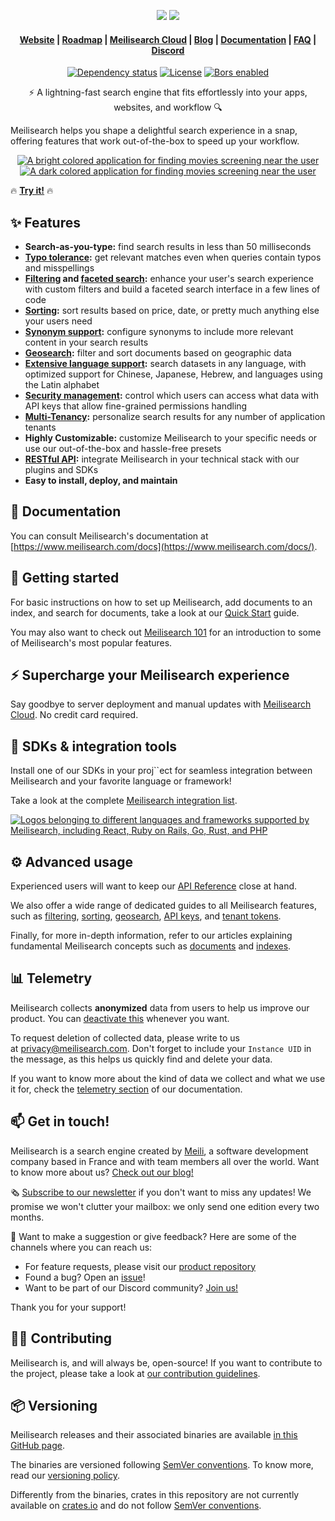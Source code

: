 <p align="center">
  <img src="assets/meilisearch-logo-light.svg?sanitize=true#gh-light-mode-only">
  <img src="assets/meilisearch-logo-dark.svg?sanitize=true#gh-dark-mode-only">
</p>

<h4 align="center">
  <a href="https://www.meilisearch.com">Website</a> |
  <a href="https://roadmap.meilisearch.com/tabs/1-under-consideration">Roadmap</a> |
  <a href="https://www.meilisearch.com/pricing?utm_campaign=oss&utm_source=engine&utm_medium=meilisearch">Meilisearch Cloud</a> |
  <a href="https://blog.meilisearch.com">Blog</a> |
  <a href="https://www.meilisearch.com/docs">Documentation</a> |
  <a href="https://www.meilisearch.com/docs/faq">FAQ</a> |
  <a href="https://discord.meilisearch.com">Discord</a>
</h4>

<p align="center">
  <a href="https://deps.rs/repo/github/meilisearch/meilisearch"><img src="https://deps.rs/repo/github/meilisearch/meilisearch/status.svg" alt="Dependency status"></a>
  <a href="https://github.com/meilisearch/meilisearch/blob/main/LICENSE"><img src="https://img.shields.io/badge/license-MIT-informational" alt="License"></a>
  <a href="https://ms-bors.herokuapp.com/repositories/52"><img src="https://bors.tech/images/badge_small.svg" alt="Bors enabled"></a>
</p>

<p align="center">⚡ A lightning-fast search engine that fits effortlessly into your apps, websites, and workflow 🔍</p>

Meilisearch helps you shape a delightful search experience in a snap, offering features that work out-of-the-box to speed up your workflow.

<p align="center" name="demo">
  <a href="https://where2watch.meilisearch.com/#gh-light-mode-only" target="_blank">
    <img src="assets/demo-light.gif#gh-light-mode-only" alt="A bright colored application for finding movies screening near the user">
  </a>
  <a href="https://where2watch.meilisearch.com/#gh-dark-mode-only" target="_blank">
    <img src="assets/demo-dark.gif#gh-dark-mode-only" alt="A dark colored application for finding movies screening near the user">
  </a>
</p>

🔥 [**Try it!**](https://where2watch.meilisearch.com/) 🔥

## ✨ Features

- **Search-as-you-type:** find search results in less than 50 milliseconds
- **[Typo tolerance](https://www.meilisearch.com/docs/learn/getting_started/customizing_relevancy#typo-tolerance):** get relevant matches even when queries contain typos and misspellings
- **[Filtering](https://www.meilisearch.com/docs/learn/advanced/filtering) and [faceted search](https://www.meilisearch.com/docs/learn/advanced/faceted_search):** enhance your user's search experience with custom filters and build a faceted search interface in a few lines of code
- **[Sorting](https://www.meilisearch.com/docs/learn/advanced/sorting):** sort results based on price, date, or pretty much anything else your users need
- **[Synonym support](https://www.meilisearch.com/docs/learn/getting_started/customizing_relevancy#synonyms):** configure synonyms to include more relevant content in your search results
- **[Geosearch](https://www.meilisearch.com/docs/learn/advanced/geosearch):** filter and sort documents based on geographic data
- **[Extensive language support](https://www.meilisearch.com/docs/learn/what_is_meilisearch/language):** search datasets in any language, with optimized support for Chinese, Japanese, Hebrew, and languages using the Latin alphabet
- **[Security management](https://www.meilisearch.com/docs/learn/security/master_api_keys):** control which users can access what data with API keys that allow fine-grained permissions handling
- **[Multi-Tenancy](https://www.meilisearch.com/docs/learn/security/tenant_tokens):** personalize search results for any number of application tenants
- **Highly Customizable:** customize Meilisearch to your specific needs or use our out-of-the-box and hassle-free presets
- **[RESTful API](https://www.meilisearch.com/docs/reference/api/overview):** integrate Meilisearch in your technical stack with our plugins and SDKs
- **Easy to install, deploy, and maintain**

## 📖 Documentation

You can consult Meilisearch's documentation at [https://www.meilisearch.com/docs](https://www.meilisearch.com/docs/).

## 🚀 Getting started

For basic instructions on how to set up Meilisearch, add documents to an index, and search for documents, take a look at our [Quick Start](https://www.meilisearch.com/docs/learn/getting_started/quick_start) guide.

You may also want to check out [Meilisearch 101](https://www.meilisearch.com/docs/learn/getting_started/filtering_and_sorting) for an introduction to some of Meilisearch's most popular features.

## ⚡ Supercharge your Meilisearch experience

Say goodbye to server deployment and manual updates with [Meilisearch Cloud](https://www.meilisearch.com/pricing?utm_campaign=oss&utm_source=engine&utm_medium=meilisearch). No credit card required.

## 🧰 SDKs & integration tools

Install one of our SDKs in your proj``ect for seamless integration between Meilisearch and your favorite language or framework!

Take a look at the complete [Meilisearch integration list](https://www.meilisearch.com/docs/learn/what_is_meilisearch/sdks).

[![Logos belonging to different languages and frameworks supported by Meilisearch, including React, Ruby on Rails, Go, Rust, and PHP](assets/integrations.png)](https://www.meilisearch.com/docs/learn/what_is_meilisearch/sdks)

## ⚙️ Advanced usage

Experienced users will want to keep our [API Reference](https://www.meilisearch.com/docs/reference/api/overview) close at hand.

We also offer a wide range of dedicated guides to all Meilisearch features, such as [filtering](https://www.meilisearch.com/docs/learn/advanced/filtering), [sorting](https://www.meilisearch.com/docs/learn/advanced/sorting), [geosearch](https://www.meilisearch.com/docs/learn/advanced/geosearch), [API keys](https://www.meilisearch.com/docs/learn/security/master_api_keys), and [tenant tokens](https://www.meilisearch.com/docs/learn/security/tenant_tokens).

Finally, for more in-depth information, refer to our articles explaining fundamental Meilisearch concepts such as [documents](https://www.meilisearch.com/docs/learn/core_concepts/documents) and [indexes](https://www.meilisearch.com/docs/learn/core_concepts/indexes).

## 📊 Telemetry

Meilisearch collects **anonymized** data from users to help us improve our product. You can [deactivate this](https://www.meilisearch.com/docs/learn/what_is_meilisearch/telemetry#how-to-disable-data-collection) whenever you want.

To request deletion of collected data, please write to us at [privacy@meilisearch.com](mailto:privacy@meilisearch.com). Don't forget to include your `Instance UID` in the message, as this helps us quickly find and delete your data.

If you want to know more about the kind of data we collect and what we use it for, check the [telemetry section](https://www.meilisearch.com/docs/learn/what_is_meilisearch/telemetry) of our documentation.

## 📫 Get in touch!

Meilisearch is a search engine created by [Meili](https://www.welcometothejungle.com/en/companies/meilisearch), a software development company based in France and with team members all over the world. Want to know more about us? [Check out our blog!](https://blog.meilisearch.com/)

🗞 [Subscribe to our newsletter](https://meilisearch.us2.list-manage.com/subscribe?u=27870f7b71c908a8b359599fb&id=79582d828e) if you don't want to miss any updates! We promise we won't clutter your mailbox: we only send one edition every two months.

💌 Want to make a suggestion or give feedback? Here are some of the channels where you can reach us:

- For feature requests, please visit our [product repository](https://github.com/meilisearch/product/discussions)
- Found a bug? Open an [issue](https://github.com/meilisearch/meilisearch/issues)!
- Want to be part of our Discord community? [Join us!](https://discord.gg/meilisearch)

Thank you for your support!

## 👩‍💻 Contributing

Meilisearch is, and will always be, open-source! If you want to contribute to the project, please take a look at [our contribution guidelines](CONTRIBUTING.md).

## 📦 Versioning

Meilisearch releases and their associated binaries are available [in this GitHub page](https://github.com/meilisearch/meilisearch/releases).

The binaries are versioned following [SemVer conventions](https://semver.org/). To know more, read our [versioning policy](https://github.com/meilisearch/engine-team/blob/main/resources/versioning-policy.md).

Differently from the binaries, crates in this repository are not currently available on [crates.io](https://crates.io/) and do not follow [SemVer conventions](https://semver.org).
